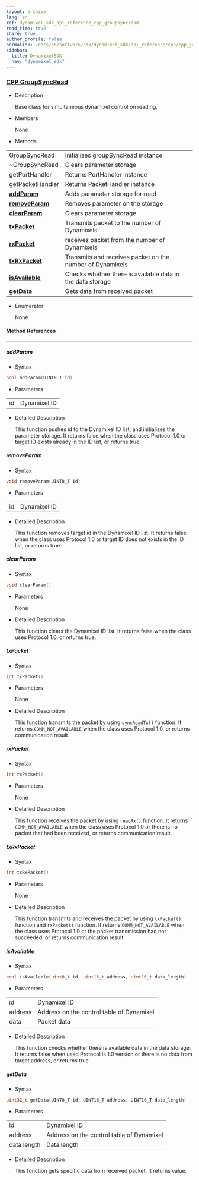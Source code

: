 ```yaml
---
layout: archive
lang: en
ref: dynamixel_sdk_api_reference_cpp_groupsyncread
read_time: true
share: true
author_profile: false
permalink: /docs/en/software/sdk/dynamixel_sdk/api_reference/cpp/cpp_groupsyncread/
sidebar:
  title: DynamixelSDK
  nav: "dynamixel_sdk"
---
```


<div style="counter-reset: h3 8"></div>
<div style="counter-reset: h2 2"></div>
<div style="counter-reset: h1 5"></div>

### [CPP GroupSyncRead](#cpp-groupsyncread)

- Description

  Base class for simultaneous dynamixel control on reading.

- Members

  None


- Methods

| | |
| ------------- | ------------- |
|GroupSyncRead	|Initializes groupSyncRead instance|
|~GroupSyncRead	|Clears parameter storage |
|getPortHandler	|Returns PortHandler instance|
|getPacketHandler	|Returns PacketHandler instance|
|**[addParam](#addparam)**	|Adds parameter storage for read |
|**[removeParam](#removeparam)**	|Removes parameter on the storage |
|**[clearParam](#clearparam)**	|Clears parameter storage|
|**[txPacket](#txpacket)**	|Transmits packet to the number of Dynamixels|
|**[rxPacket](#rxpacket)**	|receives packet from the number of Dynamixels|
|**[txRxPacket](#txrxpacket)**	|Transmits and receives packet on the number of Dynamixels|
|**[isAvailable](#isavailable)** | Checks whether there is available data in the data storage |
|**[getData](#getdata)**	|Gets data from received packet|


- Enumerator

  None

#### Method References
----------------------------------------------

##### addParam
- Syntax
``` cpp
bool addParam(UINT8_T id)
```
- Parameters

| | |
| ------------- | ------------- |
|id	|Dynamixel ID|

- Detailed Description

   This function pushes id to the Dynamixel ID list, and initializes the parameter storage. It returns false when the class uses Protocol 1.0 or target ID exists already in the ID list, or returns true.


##### removeParam
- Syntax
``` cpp
void removeParam(UINT8_T id)
```
- Parameters

| | |
| ------------- | ------------- |
|id|	Dynamixel ID|

- Detailed Description

   This function removes target id in the Dynamixel ID list. It returns false when the class uses Protocol 1.0 or target ID does not exists in the ID list, or returns true.


##### clearParam
- Syntax
``` cpp
void clearParam()
```
- Parameters

   None

- Detailed Description

   This function clears the Dynamixel ID list. It returns false when the class uses Protocol 1.0, or returns true.


##### txPacket
- Syntax
``` cpp
int txPacket()
```
- Parameters

   None

- Detailed Description

   This function transmits the packet by using `syncReadTx()` function. It returns `COMM_NOT_AVAILABLE` when the class uses Protocol 1.0, or returns communication result.


##### rxPacket
- Syntax
``` cpp
int rxPacket()
```
- Parameters

   None

- Detailed Description

   This function receives the packet by using `readRx()` function. It returns `COMM_NOT_AVAILABLE` when the class uses Protocol 1.0 or there is no packet that had been received, or returns communication result.


##### txRxPacket
- Syntax
``` cpp
int txRxPacket()
```
- Parameters

   None

- Detailed Description

   This function transmits and receives the packet by using `txPacket()` function and `rxPacket()` function. It returns `COMM_NOT_AVAILABLE` when the class uses Protocol 1.0 or the packet transmission had not succeeded, or returns communication result.

##### isAvailable
- Syntax
``` cpp
bool isAvailable(uint8_t id, uint16_t address, uint16_t data_length)
```
- Parameters

| | |
| ------------- | ------------- |
|id	|Dynamixel ID|
|address	|Address on the control table of Dynamixel|
|data	|Packet data|


- Detailed Description

   This function checks whether there is available data in the data storage. It returns false when used Protocol is 1.0 version or there is no data from target address, or returns true.

##### getData
- Syntax
``` cpp
uint32_t getData(UINT8_T id, UINT16_T address, UINT16_T data_length)
```
- Parameters

| | |
| ------------- | ------------- |
|id	|Dynamixel ID|
|address	|Address on the control table of Dynamixel|
|data length	| Data length|


- Detailed Description

   This function gets specific data from received packet. It returns value.
